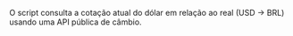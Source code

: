 O script consulta a cotação atual do dólar em relação ao real (USD → BRL) usando uma API pública de câmbio.
